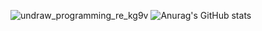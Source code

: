    ![undraw_programming_re_kg9v](https://user-images.githubusercontent.com/110098940/209443286-44db8d10-53ba-4a58-aa10-3922cc69a810.svg)
![Anurag's GitHub stats](https://github-readme-stats.vercel.app/api?username=noguia&show_icons=true&theme=radical)
